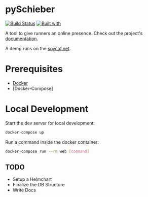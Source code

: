 # pySchieber

[![Build Status](https://travis-ci.org/Ziegelstein/pySchieber.svg?branch=master)](https://travis-ci.org/Ziegelstein/pySchieber)
[![Built with](https://img.shields.io/badge/Built_with-Cookiecutter_Django_Rest-F7B633.svg)](https://github.com/agconti/cookiecutter-django-rest)

A tool to give runners an online presence. Check out the project's [documentation](http://Ziegelstein.github.io/pySchieber/).

A demp runs on the [soycaf.net](https://soycaf.net).

# Prerequisites

- [Docker](https://docs.docker.com/docker-for-mac/install/)
- [Docker-Compose]  

# Local Development

Start the dev server for local development:
```bash
docker-compose up
```

Run a command inside the docker container:

```bash
docker-compose run --rm web [command]
```

## TODO

- Setup a Helmchart
- Finalize the DB Structure
- Write Docs